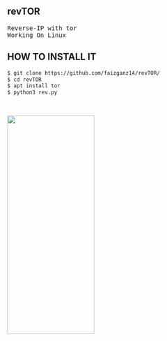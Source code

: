 ## revTOR
<pre>
Reverse-IP with tor
Working On Linux
</pre>

## HOW TO INSTALL IT
```bash
$ git clone https://github.com/faizganz14/revTOR/
$ cd revTOR
$ apt install tor
$ python3 rev.py
```
<br>
<pre>
<img src="https://raw.githubusercontent.com/faizganz14/revTOR/main/Screenshot_20210127_122223.jpg" width="200px" height="500px">
</pre>
